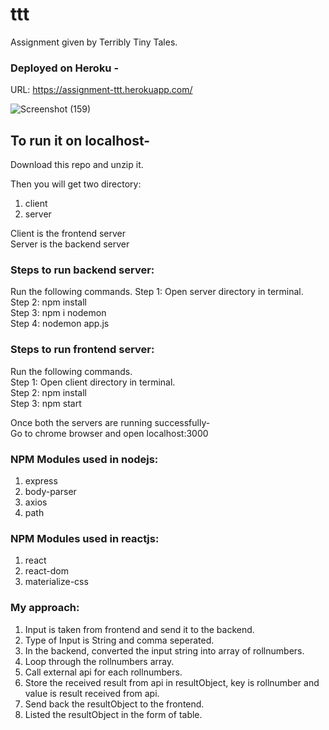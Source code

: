 # ttt
Assignment given by Terribly Tiny Tales.

### Deployed on Heroku - 
URL: https://assignment-ttt.herokuapp.com/


![Screenshot (159)](https://user-images.githubusercontent.com/42849052/112716909-2dc37e00-8f0f-11eb-8024-410892c3877c.png)


## To run it on localhost-
Download this repo and unzip it.

Then you will get two directory:
  1. client
  2. server

Client is the frontend server\
Server is the backend server

### Steps to run backend server:
  Run the following commands.
    Step 1: Open server directory in terminal.\
    Step 2: npm install\
    Step 3: npm i nodemon\
    Step 4: nodemon app.js

### Steps to run frontend server:
  Run the following commands.\
    Step 1: Open client directory in terminal.\
    Step 2: npm install\
    Step 3: npm start

Once both the servers are running successfully-\
    Go to chrome browser and open localhost:3000

### NPM Modules used in nodejs:
1. express
2. body-parser
3. axios
4. path

### NPM Modules used in reactjs:
1. react
2. react-dom
3. materialize-css

### My approach:

1. Input is taken from frontend and send it to the backend.
2. Type of Input is String and comma seperated.
3. In the backend, converted the input string into array of rollnumbers.
4. Loop through the rollnumbers array.
5. Call external api for each rollnumbers.
6. Store the received result from api in resultObject, key is rollnumber and value is result received from api.
7. Send back the resultObject to the frontend.
8. Listed the resultObject in the form of table.
